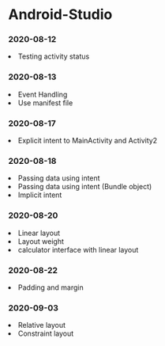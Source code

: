 # Android-Studio

<h3>2020-08-12</h3>
<li>Testing activity status</li>

<h3>2020-08-13</h3>
<li>Event Handling</li>
<li>Use manifest file</li>

<h3>2020-08-17</h3>
<li>Explicit intent to MainActivity and Activity2</li>

<h3>2020-08-18</h3>
<li>Passing data using intent</li>
<li>Passing data using intent (Bundle object)</li>
<li>Implicit intent</li>

<h3>2020-08-20</h3>
<li>Linear layout</li>
<li>Layout weight</li>
<li>calculator interface with linear layout</li>

<h3>2020-08-22</h3>
<li>Padding and margin</li>

<h3>2020-09-03</h3>
<li>Relative layout</li>
<li>Constraint layout</li>